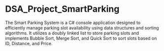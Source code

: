 # DSA_Project_SmartParking
The Smart Parking System is a C# console application designed to efficiently manage parking slot availability using data structures and sorting algorithms. It utilizes a doubly linked list to store parking slots and implements Bubble Sort, Merge Sort, and Quick Sort to sort slots based on ID, Distance, and Price.

